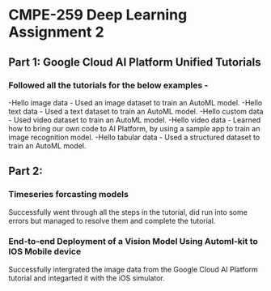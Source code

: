 # CMPE-259 Deep Learning Assignment 2

## Part 1: Google Cloud AI Platform Unified Tutorials

### Followed all the tutorials for the below examples - 
-Hello image data - Used an image dataset to train an AutoML model. 
-Hello text data - Used a text dataset to train an AutoML model. 
-Hello custom data - Used video dataset to train an AutoML model.
-Hello video data - Learned how to bring our own code to AI Platform, by using a sample app to train an image recognition model.
-Hello tabular data - Used a structured dataset to train an AutoML model.

## Part 2: 

### Timeseries forcasting models
Successfully went through all the steps in the tutorial, did run into some errors but managed to resolve them and complete the tutorial.

### End-to-end Deployment of a Vision Model Using Automl-kit to IOS Mobile device
Successfully intergrated the image data from the Google Cloud AI Platform tutorial and integarted it with the iOS simulator.
